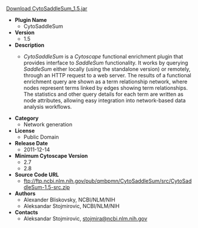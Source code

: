 <a href="CytoSaddleSum_1.5.jar">Download CytoSaddleSum_1.5.jar</a>

* __Plugin Name__
  * CytoSaddleSum
* __Version__
  * 1.5
* __Description__
  * <p><i>CytoSaddleSum</i> is a <i>Cytoscape</i> functional enrichment plugin that provides interface to <i>SaddleSum</i> functionality. It works by querying <i>SaddleSum</i> either locally (using the standalone version) or remotely, through an HTTP request to a web server. The results of a functional enrichment query are shown as a term relationship network, where nodes represent terms linked by edges showing term relationships. The statistics and other query details for each term are written as node attributes, allowing easy integration into network-based data analysis workflows.</p>
* __Category__
  * Network generation
* __License__
  * Public Domain
* __Release Date__
  * 2011-12-14
* __Minimum Cytoscape Version__
  * 2.7
  * 2.8
* __Source Code URL__
  * ftp://ftp.ncbi.nlm.nih.gov/pub/qmbpmn/CytoSaddleSum/src/CytoSaddleSum-1.5-src.zip
* __Authors__
  * Alexander Bliskovsky, NCBI/NLM/NIH
  * Aleksandar Stojmirovic, NCBI/NLM/NIH
* __Contacts__
  * Aleksandar Stojmirovic, stojmira@ncbi.nlm.nih.gov
